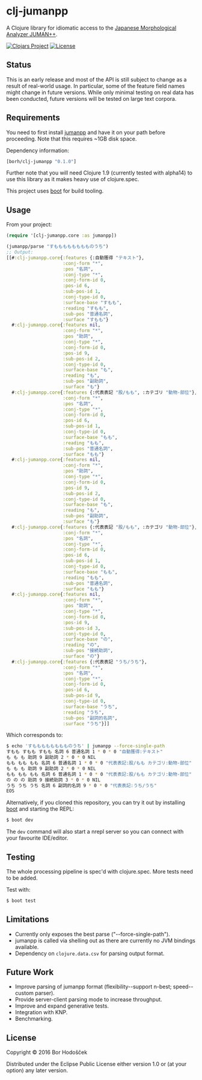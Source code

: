 # clj-jumanpp

A Clojure library for idiomatic access to the [Japanese Morphological Analyzer JUMAN++](http://nlp.ist.i.kyoto-u.ac.jp/index.php?JUMAN++).

[![Clojars Project](https://img.shields.io/clojars/v/clj-jumanpp.svg)](https://clojars.org/clj-jumanpp)
[![License](https://img.shields.io/badge/License-EPL%201.0-red.svg)](https://opensource.org/licenses/EPL-1.0)

## Status

This is an early release and most of the API is still subject to change as a result of real-world usage. In particular, some of the feature field names might change in future versions. While only minimal testing on real data has been conducted, future versions will be tested on large text corpora.

## Requirements

You need to first install [jumanpp](https://github.com/ku-nlp/jumanpp) and have it on your path before proceeding. Note that this requires ~1GB disk space.

Dependency information:

```clojure
[borh/clj-jumanpp "0.1.0"]
```

Further note that you will need Clojure 1.9 (currently tested with alpha14) to use this library as it makes heavy use of clojure.spec.

This project uses [boot](http://boot-clj.com/) for build tooling.

## Usage

From your project:

```clojure
(require '[clj-jumanpp.core :as jumanpp])

(jumanpp/parse "すもももももももものうち")
;; Output:
[[#:clj-jumanpp.core{:features {:自動獲得 "テキスト"},
                     :conj-form "*",
                     :pos "名詞",
                     :conj-type "*",
                     :conj-form-id 0,
                     :pos-id 6,
                     :sub-pos-id 1,
                     :conj-type-id 0,
                     :surface-base "すもも",
                     :reading "すもも",
                     :sub-pos "普通名詞",
                     :surface "すもも"}
  #:clj-jumanpp.core{:features nil,
                     :conj-form "*",
                     :pos "助詞",
                     :conj-type "*",
                     :conj-form-id 0,
                     :pos-id 9,
                     :sub-pos-id 2,
                     :conj-type-id 0,
                     :surface-base "も",
                     :reading "も",
                     :sub-pos "副助詞",
                     :surface "も"}
  #:clj-jumanpp.core{:features {:代表表記 "股/もも", :カテゴリ "動物-部位"},
                     :conj-form "*",
                     :pos "名詞",
                     :conj-type "*",
                     :conj-form-id 0,
                     :pos-id 6,
                     :sub-pos-id 1,
                     :conj-type-id 0,
                     :surface-base "もも",
                     :reading "もも",
                     :sub-pos "普通名詞",
                     :surface "もも"}
  #:clj-jumanpp.core{:features nil,
                     :conj-form "*",
                     :pos "助詞",
                     :conj-type "*",
                     :conj-form-id 0,
                     :pos-id 9,
                     :sub-pos-id 2,
                     :conj-type-id 0,
                     :surface-base "も",
                     :reading "も",
                     :sub-pos "副助詞",
                     :surface "も"}
  #:clj-jumanpp.core{:features {:代表表記 "股/もも", :カテゴリ "動物-部位"},
                     :conj-form "*",
                     :pos "名詞",
                     :conj-type "*",
                     :conj-form-id 0,
                     :pos-id 6,
                     :sub-pos-id 1,
                     :conj-type-id 0,
                     :surface-base "もも",
                     :reading "もも",
                     :sub-pos "普通名詞",
                     :surface "もも"}
  #:clj-jumanpp.core{:features nil,
                     :conj-form "*",
                     :pos "助詞",
                     :conj-type "*",
                     :conj-form-id 0,
                     :pos-id 9,
                     :sub-pos-id 3,
                     :conj-type-id 0,
                     :surface-base "の",
                     :reading "の",
                     :sub-pos "接続助詞",
                     :surface "の"}
  #:clj-jumanpp.core{:features {:代表表記 "うち/うち"},
                     :conj-form "*",
                     :pos "名詞",
                     :conj-type "*",
                     :conj-form-id 0,
                     :pos-id 6,
                     :sub-pos-id 9,
                     :conj-type-id 0,
                     :surface-base "うち",
                     :reading "うち",
                     :sub-pos "副詞的名詞",
                     :surface "うち"}]]
```

Which corresponds to:

```bash
$ echo 'すもももももももものうち' | jumanpp --force-single-path
すもも すもも すもも 名詞 6 普通名詞 1 * 0 * 0 "自動獲得:テキスト"
も も も 助詞 9 副助詞 2 * 0 * 0 NIL
もも もも もも 名詞 6 普通名詞 1 * 0 * 0 "代表表記:股/もも カテゴリ:動物-部位"
も も も 助詞 9 副助詞 2 * 0 * 0 NIL
もも もも もも 名詞 6 普通名詞 1 * 0 * 0 "代表表記:股/もも カテゴリ:動物-部位"
の の の 助詞 9 接続助詞 3 * 0 * 0 NIL
うち うち うち 名詞 6 副詞的名詞 9 * 0 * 0 "代表表記:うち/うち"
EOS
```

Alternatively, if you cloned this repository, you can try it out by installing [boot](http://boot-clj.com/) and starting the REPL:

```bash
$ boot dev
```

The `dev` command will also start a nrepl server so you can connect with your favourite IDE/editor.

## Testing

The whole processing pipeline is spec'd with clojure.spec. More tests need to be added.

Test with:

```bash
$ boot test
```

## Limitations

-   Currently only exposes the best parse ("--force-single-path").
-   jumanpp is called via shelling out as there are currently no JVM bindings available.
-   Dependency on `clojure.data.csv` for parsing output format.

## Future Work

-   Improve parsing of jumanpp format (flexibility--support n-best; speed--custom parser).
-   Provide server-client parsing mode to increase throughput.
-   Improve and expand generative tests.
-   Integration with KNP.
-   Benchmarking.

## License

Copyright © 2016 Bor Hodošček

Distributed under the Eclipse Public License either version 1.0 or (at your option) any later version.
